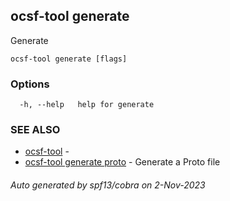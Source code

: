 ## ocsf-tool generate

Generate

```
ocsf-tool generate [flags]
```

### Options

```
  -h, --help   help for generate
```

### SEE ALSO

* [ocsf-tool](ocsf-tool.md)	 - 
* [ocsf-tool generate proto](ocsf-tool_generate_proto.md)	 - Generate a Proto file

###### Auto generated by spf13/cobra on 2-Nov-2023
